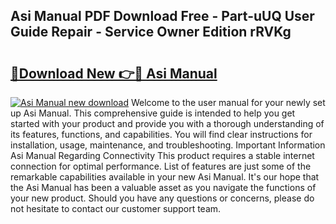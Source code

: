 ## Asi Manual PDF Download Free - Part-uUQ User Guide Repair - Service Owner Edition rRVKg

# <h2><a href="http://bc35549.oget.top/?id=Asi+Manual">🔗Download New 👉🔴 Asi Manual</a></h2>

[![Asi Manual new download](https://i.imgur.com/5g1atiW.png)](http://bc35549.oget.top/?id=Asi+Manual)
Welcome to the user manual for your newly set up Asi Manual. This comprehensive guide is intended to help you get started with your product and provide you with a thorough understanding of its features, functions, and capabilities. You will find clear instructions for installation, usage, maintenance, and troubleshooting. Important Information Asi Manual Regarding Connectivity This product requires a stable internet connection for optimal performance. List of features are just some of the remarkable capabilities available in your new Asi Manual. It's our hope that the Asi Manual has been a valuable asset as you navigate the functions of your new product. Should you have any questions or concerns, please do not hesitate to contact our customer support team.
